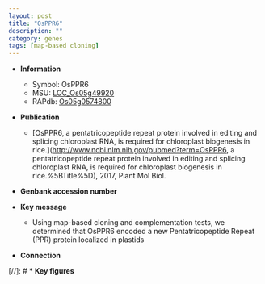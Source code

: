 ```yaml
---
layout: post
title: "OsPPR6"
description: ""
category: genes
tags: [map-based cloning]
---
```


* **Information**  
    + Symbol: OsPPR6  
    + MSU: [LOC_Os05g49920](http://rice.uga.edu/cgi-bin/ORF_infopage.cgi?orf=LOC_Os05g49920)  
    + RAPdb: [Os05g0574800](http://rapdb.dna.affrc.go.jp/viewer/gbrowse_details/irgsp1?name=Os05g0574800)  

* **Publication**  
    + [OsPPR6, a pentatricopeptide repeat protein involved in editing and splicing chloroplast RNA, is required for chloroplast biogenesis in rice.](http://www.ncbi.nlm.nih.gov/pubmed?term=OsPPR6, a pentatricopeptide repeat protein involved in editing and splicing chloroplast RNA, is required for chloroplast biogenesis in rice.%5BTitle%5D), 2017, Plant Mol Biol.

* **Genbank accession number**  

* **Key message**  
    + Using map-based cloning and complementation tests, we determined that OsPPR6 encoded a new Pentatricopeptide Repeat (PPR) protein localized in plastids

* **Connection**  

[//]: # * **Key figures**  


